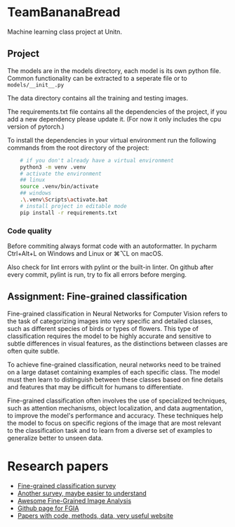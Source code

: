 # TeamBananaBread
Machine learning class project at Unitn.

## Project
The models are in the models directory, each model is its own python file. Common functionality can be extracted to a seperate file or to `models/__init__.py`

The data directory contains all the training and testing images.

The requirements.txt file contains all the dependencies of the project, if you add a new dependency please update it. (For now it only includes the cpu version of pytorch.)

To install the dependencies in your virtual environment run the following commands from the root directory of the project:
```bash
    # if you don't already have a virtual environment
    python3 -m venv .venv
    # activate the environment
    ## linux
    source .venv/bin/activate
    ## windows
    .\.venv\Scripts\activate.bat
    # install project in editable mode
    pip install -r requirements.txt
```

### Code quality
Before commiting always format code with an autoformatter.
In pycharm  Ctrl+Alt+L on Windows and Linux or ⌘⌥L on macOS.

Also check for lint errors with pylint or the built-in linter.
On github after every commit, pylint is run, try to fix all errors before merging.

## Assignment: Fine-grained classification
Fine-grained classification in Neural Networks for Computer Vision
refers to the task of categorizing images into very specific and
detailed classes, such as different species of birds or types of
flowers. This type of classification requires the model to be highly
accurate and sensitive to subtle differences in visual features, as the
distinctions between classes are often quite subtle.

To achieve fine-grained classification, neural
networks need to be trained on a large
dataset containing examples of each specific
class. The model must then learn to
distinguish between these classes based on
fine details and features that may be difficult for
humans to differentiate.

Fine-grained classification often involves the
use of specialized techniques, such as
attention mechanisms, object localization,
and data augmentation, to improve the
model's performance and accuracy. These
techniques help the model to focus on specific
regions of the image that are most relevant to
the classification task and to learn from a
diverse set of examples to generalize better to
unseen data.

# Research papers
- [Fine-grained classification survey](https://arxiv.org/pdf/2111.06119)
- [Another survey, maybe easier to understand](https://www.zhaobo.me/papers/ijac_survey.pdf)
- [Awesome Fine-Grained Image Analysis](http://www.weixiushen.com/project/Awesome_FGIA/Awesome_FGIA.html)
- [Github page for FGIA](https://github.com/arkel23/AFGIC)
- [Papers with code, methods, data, very useful website](https://paperswithcode.com/task/fine-grained-image-classification)

